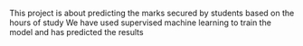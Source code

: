 This project is about predicting the marks secured by students based on the hours of study
We have used supervised machine learning to train the model and has predicted the results
